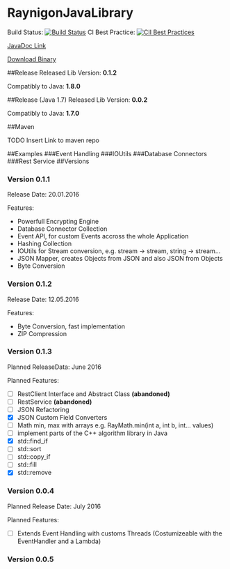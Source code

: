 # RaynigonJavaLibrary
Build Status: [![Build Status](https://travis-ci.org/raynigon/RaynigonJavaLibrary.svg?branch=master)](https://travis-ci.org/raynigon/RaynigonJavaLibrary)
CI Best Practice: [![CII Best Practices](https://bestpractices.coreinfrastructure.org/projects/522/badge)](https://bestpractices.coreinfrastructure.org/projects/522)


[JavaDoc Link](http://rccnet.de/javadoc/rayjavalib/index.html)

[Download Binary](http://rccnet.de/index.php/downloads/download/4-java/2-ray-java-lib)

##Release
Released Lib Version: **0.1.2**

Compatibly to Java: **1.8.0**

##Release (Java 1.7)
Released Lib Version: **0.0.2**

Compatibly to Java: **1.7.0**

##Maven

TODO Insert Link to maven repo

##Examples
###Event Handling
###IOUtils
###Database Connectors
###Rest Service
##Versions
### Version 0.1.1
Release Date: 20.01.2016

Features:
- Powerfull Encrypting Engine
- Database Connector Collection
- Event API, for custom Events accross the whole Application
- Hashing Collection
- IOUtils for Stream conversion, e.g. stream -> stream, string -> stream...
- JSON Mapper, creates Objects from JSON and also JSON from Objects
- Byte Conversion

### Version 0.1.2
Release Date: 12.05.2016

Features:
- Byte Conversion, fast implementation
- ZIP Compression

### Version 0.1.3
Planned ReleaseData: June 2016

Planned Features:
- [ ] RestClient Interface and Abstract Class **(abandoned)**
- [ ] RestService **(abandoned)**
- [ ] JSON Refactoring
- [x] JSON Custom Field Converters
- [ ] Math min, max with arrays e.g. RayMath.min(int a, int b, int... values)
- [ ] implement parts of the C++ algorithm library in Java
 - [x] std::find_if
 - [ ] std::sort
 - [ ] std::copy_if
 - [ ] std::fill
 - [x] std::remove

### Version 0.0.4
Planned Release Date: July 2016

Planned Features:
  - [ ] Extends Event Handling with customs Threads (Costumizeable with the EventHandler and a Lambda)

### Version 0.0.5
